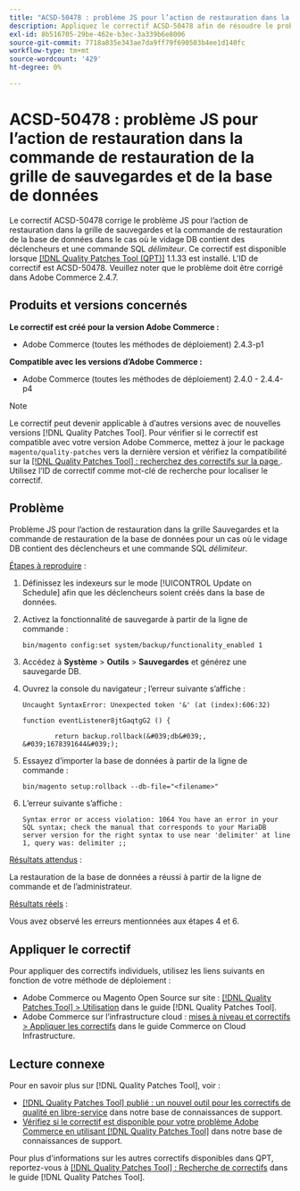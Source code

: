 ```yaml
---
title: "ACSD-50478 : problème JS pour l’action de restauration dans la grille de sauvegardes et la commande de restauration de base de données"
description: Appliquez le correctif ACSD-50478 afin de résoudre le problème JS pour l’action de restauration dans la grille de sauvegardes et la commande de restauration de la base de données dans le cas où le vidage DB contient des déclencheurs et une commande SQL *délimiteur*.
exl-id: 8b516705-29be-462e-b3ec-3a339b6e8006
source-git-commit: 7718a835e343ae7da9ff79f690503b4ee1d140fc
workflow-type: tm+mt
source-wordcount: '429'
ht-degree: 0%

---
```


# ACSD-50478 : problème JS pour l’action de restauration dans la commande de restauration de la grille de sauvegardes et de la base de données

Le correctif ACSD-50478 corrige le problème JS pour l’action de restauration dans la grille de sauvegardes et la commande de restauration de la base de données dans le cas où le vidage DB contient des déclencheurs et une commande SQL *délimiteur*. Ce correctif est disponible lorsque [[!DNL Quality Patches Tool (QPT)]](/help/announcements/adobe-commerce-announcements/magento-quality-patches-released-new-tool-to-self-serve-quality-patches.md) 1.1.33 est installé. L’ID de correctif est ACSD-50478. Veuillez noter que le problème doit être corrigé dans Adobe Commerce 2.4.7.

## Produits et versions concernés

**Le correctif est créé pour la version Adobe Commerce :**

* Adobe Commerce (toutes les méthodes de déploiement) 2.4.3-p1

**Compatible avec les versions d’Adobe Commerce :**

* Adobe Commerce (toutes les méthodes de déploiement) 2.4.0 - 2.4.4-p4

>[!NOTE]
>
>Le correctif peut devenir applicable à d’autres versions avec de nouvelles versions [!DNL Quality Patches Tool]. Pour vérifier si le correctif est compatible avec votre version Adobe Commerce, mettez à jour le package `magento/quality-patches` vers la dernière version et vérifiez la compatibilité sur la [[!DNL Quality Patches Tool] : recherchez des correctifs sur la page ](https://experienceleague.adobe.com/tools/commerce-quality-patches/index.html?lang=fr). Utilisez l’ID de correctif comme mot-clé de recherche pour localiser le correctif.

## Problème

Problème JS pour l’action de restauration dans la grille Sauvegardes et la commande de restauration de la base de données pour un cas où le vidage DB contient des déclencheurs et une commande SQL *délimiteur*.

<u>Étapes à reproduire</u> :

1. Définissez les indexeurs sur le mode [!UICONTROL Update on Schedule] afin que les déclencheurs soient créés dans la base de données.
1. Activez la fonctionnalité de sauvegarde à partir de la ligne de commande :

   `bin/magento config:set system/backup/functionality_enabled 1`

1. Accédez à **Système** > **Outils** > **Sauvegardes** et générez une sauvegarde DB.
1. Ouvrez la console du navigateur ; l’erreur suivante s’affiche :

   ```
   Uncaught SyntaxError: Unexpected token '&' (at (index):606:32)
   
   function eventListener8jtGaqtgG2 () {
   
           return backup.rollback(&#039;db&#039;, &#039;1678391644&#039;);
   ```

1. Essayez d’importer la base de données à partir de la ligne de commande :

   `bin/magento setup:rollback --db-file="<filename>"`

1. L’erreur suivante s’affiche :

   ```
   Syntax error or access violation: 1064 You have an error in your SQL syntax; check the manual that corresponds to your MariaDB server version for the right syntax to use near 'delimiter' at line 1, query was: delimiter ;;
   ```

<u>Résultats attendus</u> :

La restauration de la base de données a réussi à partir de la ligne de commande et de l’administrateur.

<u>Résultats réels</u> :

Vous avez observé les erreurs mentionnées aux étapes 4 et 6.

## Appliquer le correctif

Pour appliquer des correctifs individuels, utilisez les liens suivants en fonction de votre méthode de déploiement :

* Adobe Commerce ou Magento Open Source sur site : [[!DNL Quality Patches Tool] > Utilisation](https://experienceleague.adobe.com/docs/commerce-operations/tools/quality-patches-tool/usage.html?lang=fr) dans le guide [!DNL Quality Patches Tool].
* Adobe Commerce sur l’infrastructure cloud : [mises à niveau et correctifs > Appliquer les correctifs](https://experienceleague.adobe.com/docs/commerce-cloud-service/user-guide/develop/upgrade/apply-patches.html?lang=fr) dans le guide Commerce on Cloud Infrastructure.

## Lecture connexe

Pour en savoir plus sur [!DNL Quality Patches Tool], voir :

* [[!DNL Quality Patches Tool] publié : un nouvel outil pour les correctifs de qualité en libre-service](/help/announcements/adobe-commerce-announcements/magento-quality-patches-released-new-tool-to-self-serve-quality-patches.md) dans notre base de connaissances de support.
* [Vérifiez si le correctif est disponible pour votre problème Adobe Commerce en utilisant  [!DNL Quality Patches Tool]](/help/support-tools/patches-available-in-qpt-tool/check-patch-for-magento-issue-with-magento-quality-patches.md) dans notre base de connaissances de support.

Pour plus d&#39;informations sur les autres correctifs disponibles dans QPT, reportez-vous à [[!DNL Quality Patches Tool] : Recherche de correctifs](https://experienceleague.adobe.com/tools/commerce-quality-patches/index.html?lang=fr) dans le guide [!DNL Quality Patches Tool].
